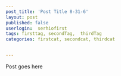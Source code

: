```yaml
---
post_title: 'Post Title 8-31-6'
layout: post
published: false
userlogin:  serhiofirst
tags: firsttag, secondTag,  thirdTag
categories: firstcat, secondcat, thirdcat


---
```

Post goes here
